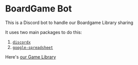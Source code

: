 # BoardGame Bot
This is a Discord bot to handle our Boardgame Library sharing

It uses two main packages to do this:
  1. [`discordx`](https://github.com/oceanroleplay/discord.ts)
  2. [`google-spreadsheet`](https://github.com/theoephraim/node-google-spreadsheet)

Here's [our Game Library](https://docs.google.com/spreadsheets/d/1a810UJgdThUsn3syFa0K20i_SVJR-k7K66Hj9X5W0i0/edit#gid=0)

